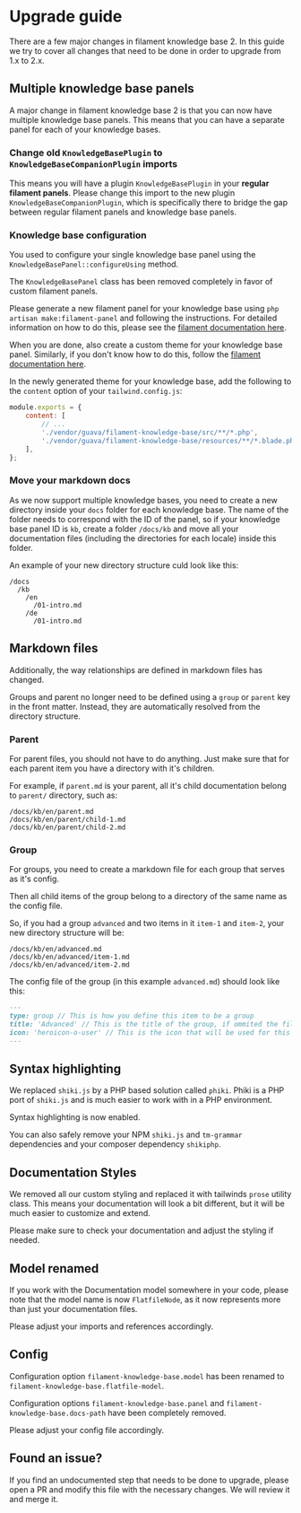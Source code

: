 # Upgrade guide

There are a few major changes in filament knowledge base 2. In this guide we try to cover all changes that need to be done in order to upgrade from 1.x to 2.x.

## Multiple knowledge base panels

A major change in filament knowledge base 2 is that you can now have multiple knowledge base panels. This means that you can have a separate panel for each of your knowledge bases.

### Change old `KnowledgeBasePlugin` to `KnowledgeBaseCompanionPlugin` imports

This means you will have a plugin `KnowledgeBasePlugin` in your **regular filament panels**. Please change this import to the new plugin `KnowledgeBaseCompanionPlugin`, which is specifically there to bridge the gap between regular filament panels and knowledge base panels. 

### Knowledge base configuration

You used to configure your single knowledge base panel using the `KnowledgeBasePanel::configureUsing` method.

The `KnowledgeBasePanel` class has been removed completely in favor of custom filament panels.

Please generate a new filament panel for your knowledge base using `php artisan make:filament-panel` and following the instructions. For detailed information on how to do this, please see the [filament documentation here](https://filamentphp.com/docs/3.x/panels/configuration#creating-a-new-panel).

When you are done, also create a custom theme for your knowledge base panel. Similarly, if you don't know how to do this, follow the [filament documentation here](https://filamentphp.com/docs/3.x/panels/themes#creating-a-custom-theme).

In the newly generated theme for your knowledge base, add the following to the `content` option of your `tailwind.config.js`:

```js
module.exports = {
    content: [
        // ...
        './vendor/guava/filament-knowledge-base/src/**/*.php',
        './vendor/guava/filament-knowledge-base/resources/**/*.blade.php',
    ],
};
```

### Move your markdown docs

As we now support multiple knowledge bases, you need to create a new directory inside your `docs` folder for each knowledge base. The name of the folder needs to correspond with the ID of the panel, so if your knowledge base panel ID is `kb`, create a folder `/docs/kb` and move all your documentation files (including the directories for each locale) inside this folder.

An example of your new directory structure culd look like this:

```
/docs
  /kb
    /en
      /01-intro.md
    /de
      /01-intro.md
```

## Markdown files

Additionally, the way relationships are defined in markdown files has changed.

Groups and parent no longer need to be defined using a `group` or `parent` key in the front matter. Instead, they are automatically resolved from the directory structure.

### Parent
For parent files, you should not have to do anything. Just make sure that for each parent item you have a directory with it's children.

For example, if `parent.md` is your parent, all it's child documentation belong to `parent/` directory, such as:
```
/docs/kb/en/parent.md
/docs/kb/en/parent/child-1.md
/docs/kb/en/parent/child-2.md
```

### Group
For groups, you need to create a markdown file for each group that serves as it's config.

Then all child items of the group belong to a directory of the same name as the config file.

So, if you had a group `advanced` and two items in it `item-1` and `item-2`, your new directory structure will be:

```
/docs/kb/en/advanced.md
/docs/kb/en/advanced/item-1.md
/docs/kb/en/advanced/item-2.md
```

The config file of the group (in this example `advanced.md`) should look like this:

```markdown
---
type: group // This is how you define this item to be a group
title: 'Advanced' // This is the title of the group, if ommited the file name will be used
icon: 'heroicon-o-user' // This is the icon that will be used for this group, it's optional
---
```

## Syntax highlighting

We replaced `shiki.js` by a PHP based solution called `phiki`. Phiki is a PHP port of `shiki.js` and is much easier to work with in a PHP environment.

Syntax highlighting is now enabled.

You can also safely remove your NPM `shiki.js` and `tm-grammar` dependencies and your composer dependency `shikiphp`.

## Documentation Styles

We removed all our custom styling and replaced it with tailwinds `prose` utility class. This means your documentation will look a bit different, but it will be much easier to customize and extend.

Please make sure to check your documentation and adjust the styling if needed.

## Model renamed

If you work with the Documentation model somewhere in your code, please note that the model name is now `FlatfileNode`, as it now represents more than just your documentation files.

Please adjust your imports and references accordingly.

## Config

Configuration option `filament-knowledge-base.model` has been renamed to `filament-knowledge-base.flatfile-model`.

Configuration options `filament-knowledge-base.panel` and `filament-knowledge-base.docs-path` have been completely removed. 

Please adjust your config file accordingly.

## Found an issue?

If you find an undocumented step that needs to be done to upgrade, please open a PR and modify this file with the necessary changes. We will review it and merge it.
